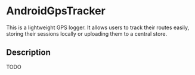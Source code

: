 # AndroidGpsTracker

This is a lightweight GPS logger. It allows users to track their routes easily, storing their sessions locally or uploading them to a central store.

## Description
TODO
